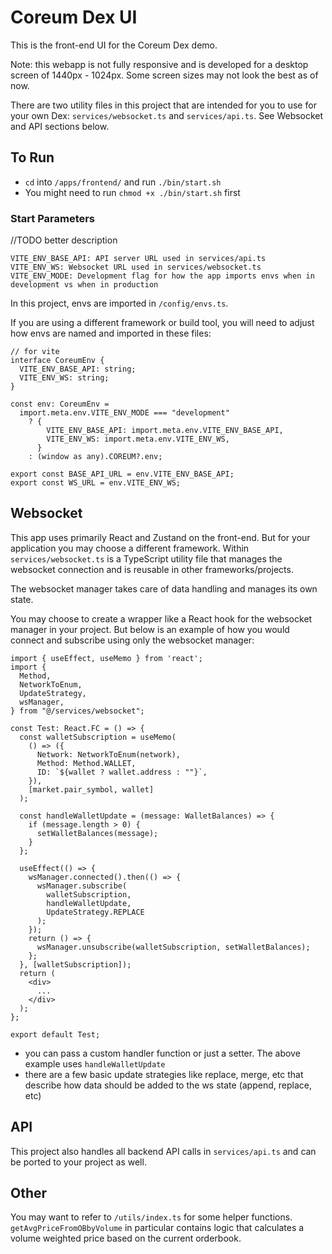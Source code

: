 # Coreum Dex UI

This is the front-end UI for the Coreum Dex demo.

Note: this webapp is not fully responsive and is developed for a desktop screen of 1440px - 1024px. Some screen sizes may not look the best as of now.

There are two utility files in this project that are intended for you to use for your own Dex: `services/websocket.ts` and `services/api.ts`. See Websocket and API sections below.

## To Run

- `cd` into `/apps/frontend/` and run `./bin/start.sh`
- You might need to run `chmod +x ./bin/start.sh` first

### Start Parameters

//TODO better description

```
VITE_ENV_BASE_API: API server URL used in services/api.ts
VITE_ENV_WS: Websocket URL used in services/websocket.ts
VITE_ENV_MODE: Development flag for how the app imports envs when in development vs when in production
```

In this project, envs are imported in `/config/envs.ts`.

If you are using a different framework or build tool, you will need to adjust how envs are named and imported in these files:

```
// for vite
interface CoreumEnv {
  VITE_ENV_BASE_API: string;
  VITE_ENV_WS: string;
}

const env: CoreumEnv =
  import.meta.env.VITE_ENV_MODE === "development"
    ? {
        VITE_ENV_BASE_API: import.meta.env.VITE_ENV_BASE_API,
        VITE_ENV_WS: import.meta.env.VITE_ENV_WS,
      }
    : (window as any).COREUM?.env;

export const BASE_API_URL = env.VITE_ENV_BASE_API;
export const WS_URL = env.VITE_ENV_WS;
```

## Websocket

This app uses primarily React and Zustand on the front-end. But for your application you may choose a different framework. Within `services/websocket.ts` is a TypeScript utility file that manages the websocket connection and is reusable in other frameworks/projects.

The websocket manager takes care of data handling and manages its own state.

You may choose to create a wrapper like a React hook for the websocket manager in your project. But below is an example of how you would connect and subscribe using only the websocket manager:

```
import { useEffect, useMemo } from 'react';
import {
  Method,
  NetworkToEnum,
  UpdateStrategy,
  wsManager,
} from "@/services/websocket";

const Test: React.FC = () => {
  const walletSubscription = useMemo(
    () => ({
      Network: NetworkToEnum(network),
      Method: Method.WALLET,
      ID: `${wallet ? wallet.address : ""}`,
    }),
    [market.pair_symbol, wallet]
  );

  const handleWalletUpdate = (message: WalletBalances) => {
    if (message.length > 0) {
      setWalletBalances(message);
    }
  };

  useEffect(() => {
    wsManager.connected().then(() => {
      wsManager.subscribe(
        walletSubscription,
        handleWalletUpdate,
        UpdateStrategy.REPLACE
      );
    });
    return () => {
      wsManager.unsubscribe(walletSubscription, setWalletBalances);
    };
  }, [walletSubscription]);
  return (
    <div>
      ...
    </div>
  );
};

export default Test;
```

- you can pass a custom handler function or just a setter. The above example uses `handleWalletUpdate`
- there are a few basic update strategies like replace, merge, etc that describe how data should be added to the ws state (append, replace, etc)

## API

This project also handles all backend API calls in `services/api.ts` and can be ported to your project as well.

## Other

You may want to refer to `/utils/index.ts` for some helper functions. `getAvgPriceFromOBbyVolume` in particular contains logic that calculates a volume weighted price based on the current orderbook.
